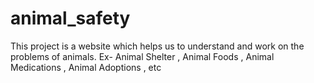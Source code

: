 # animal_safety
This project is a website which helps us to understand and work on the problems of animals. Ex-  Animal Shelter , Animal Foods , Animal Medications , Animal Adoptions , etc
